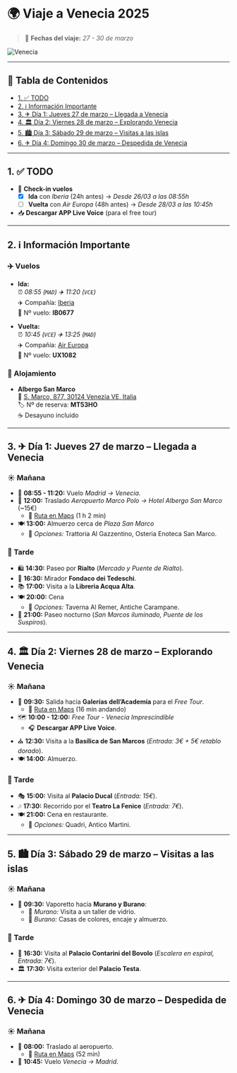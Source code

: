 # 🌍 Viaje a Venecia 2025 <!-- omit in toc -->

> 📅 **Fechas del viaje:** *27 - 30 de marzo*

![Venecia](./resources/Venecia.jpg)

---

## 📌 Tabla de Contenidos <!-- omit in toc -->

- [1. ✅ TODO](#1--todo)
- [2. ℹ️ Información Importante](#2-ℹ️-información-importante)
- [3. ✈ Día 1: Jueves 27 de marzo – Llegada a Venecia](#3--día-1-jueves-27-de-marzo--llegada-a-venecia)
- [4. 🏛 Día 2: Viernes 28 de marzo – Explorando Venecia](#4--día-2-viernes-28-de-marzo--explorando-venecia)
- [5. 🏙 Día 3: Sábado 29 de marzo – Visitas a las islas](#5--día-3-sábado-29-de-marzo--visitas-a-las-islas)
- [6. ✈ Día 4: Domingo 30 de marzo – Despedida de Venecia](#6--día-4-domingo-30-de-marzo--despedida-de-venecia)

---

## 1. ✅ TODO

- 📌 **Check-in vuelos**
  - [x] **Ida** con *Iberia* (24h antes) → *Desde 26/03 a las 08:55h*
  - [ ] **Vuelta** con *Air Europa* (48h antes) → *Desde 28/03 a las 10:45h*
- 📥 **Descargar APP Live Voice** (para el free tour)

---

## 2. ℹ️ Información Importante

### ✈️ Vuelos <!-- omit in toc -->

- **Ida:**  
  ⏰ *08:55 (`MAD`) ✈️ 11:20 (`VCE`)*  
  ✈️ Compañía: [Iberia](https://www.iberia.com)  
  🎫 Nº vuelo: **IB0677**  

- **Vuelta:**  
  ⏰ *10:45 (`VCE`) ✈️ 13:25 (`MAD`)*  
  ✈️ Compañía: [Air Europa](https://www.aireuropa.com)  
  🎫 Nº vuelo: **UX1082**  

### 🏨 Alojamiento <!-- omit in toc -->

- **Albergo San Marco**  
  📍 [S. Marco, 877, 30124 Venezia VE, Italia](https://maps.app.goo.gl/HrhKnQM2hXn2LhZB7)  
  🏷 Nº de reserva: **MT53HO**  
  ☕ Desayuno incluido  

---

## 3. ✈ Día 1: Jueves 27 de marzo – Llegada a Venecia

### ☀️ Mañana <!-- omit in toc -->

- 🛫 **08:55 - 11:20:** Vuelo *Madrid → Venecia*.
- 🚖 **12:00:** Traslado *Aeropuerto Marco Polo → Hotel Albergo San Marco* (~15€)  
  - 🔗 [Ruta en Maps](https://maps.app.goo.gl/FhHkB9qBux9U9PkeA) (1 h 2 min)
- 🍽 **13:00:** Almuerzo cerca de *Plaza San Marco*  
  - 🔹 *Opciones:* Trattoria Al Gazzentino, Osteria Enoteca San Marco.

### 🌆 Tarde <!-- omit in toc -->

- 🛍 **14:30:** Paseo por **Rialto** (*Mercado y Puente de Rialto*).
- 🌅 **16:30:** Mirador **Fondaco dei Tedeschi**.
- 📚 **17:00:** Visita a la **Libreria Acqua Alta**.
- 🍽 **20:00:** Cena  
  - 🔹 *Opciones:* Taverna Al Remer, Antiche Carampane.
- 🌙 **21:00:** Paseo nocturno (*San Marcos iluminado, Puente de los Suspiros*).

---

## 4. 🏛 Día 2: Viernes 28 de marzo – Explorando Venecia

### ☀️ Mañana <!-- omit in toc -->

- 🚶 **09:30:** Salida hacia **Galerías dell’Academia** para el *Free Tour*.  
  - 🔗 [Ruta en Maps](https://maps.app.goo.gl/2TNkA6hcinbThzzt5) (16 min andando)
- 🗺 **10:00 - 12:00:** *Free Tour - Venecia Imprescindible*  
  - 🎧 **Descargar APP Live Voice**.  
- ⛪ **12:30:** Visita a la **Basílica de San Marcos** (*Entrada: 3€ + 5€ retablo dorado*).
- 🍽 **14:00:** Almuerzo.

### 🌆 Tarde <!-- omit in toc -->

- 🎭 **15:00:** Visita al **Palacio Ducal** (*Entrada: 15€*).
- 🎶 **17:30:** Recorrido por el **Teatro La Fenice** (*Entrada: 7€*).
- 🍽 **21:00:** Cena en restaurante.  
  - 🔹 *Opciones:* Quadri, Antico Martini.

---

## 5. 🏙 Día 3: Sábado 29 de marzo – Visitas a las islas

### ☀️ Mañana <!-- omit in toc -->

- 🚤 **09:30:** Vaporetto hacia **Murano y Burano**:  
  - 🔹 *Murano:* Visita a un taller de vidrio.
  - 🔹 *Burano:* Casas de colores, encaje y almuerzo.

### 🌆 Tarde <!-- omit in toc -->

- 🏰 **16:30:** Visita al **Palacio Contarini del Bovolo** (*Escalera en espiral, Entrada: 7€*).
- 🏛 **17:30:** Visita exterior del **Palacio Testa**.

---

## 6. ✈ Día 4: Domingo 30 de marzo – Despedida de Venecia

### ☀️ Mañana <!-- omit in toc -->

- 🚆 **08:00:** Traslado al aeropuerto.  
  - 🔗 [Ruta en Maps](https://maps.app.goo.gl/rGvzQvwbv3PJLUCB7) (52 min)
- 🛫 **10:45:** Vuelo *Venecia → Madrid*.
